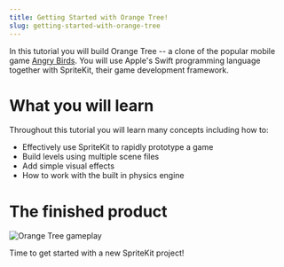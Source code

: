 ```yaml
---
title: Getting Started with Orange Tree!
slug: getting-started-with-orange-tree
---
```


In this tutorial you will build Orange Tree -- a clone of the popular mobile game [Angry Birds](https://itunes.apple.com/us/app/ab-classic/id343200656). 
You will use Apple's Swift programming language together with SpriteKit, their game development framework.

# What you will learn

Throughout this tutorial you will learn many concepts including how to:

- Effectively use SpriteKit to rapidly prototype a game
- Build levels using multiple scene files
- Add simple visual effects
- How to work with the built in physics engine

<!-- The above section needs to be expanded. Maybe once the tutorial is finished? It's a bit unclear at this stage. -->

# The finished product

![Orange Tree gameplay](./assets/preview.gif)

Time to get started with a new SpriteKit project!
